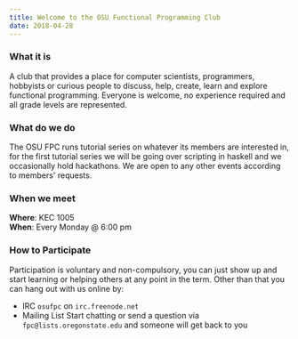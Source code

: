 ```yaml
---
title: Welcome to the OSU Functional Programming Club
date: 2018-04-28
---
```



### What it is
A club that provides a place for computer scientists, programmers, hobbyists or
curious people to discuss, help, create, learn and explore functional
programming. Everyone is welcome, no experience required and all grade levels
are represented.

### What do we do
The OSU FPC runs tutorial series on whatever its members are interested in, for
the first tutorial series we will be going over scripting in haskell and we
occasionally hold hackathons. We are open to any other events according to
members' requests.

### When we meet
**Where**: KEC 1005<br/>
**When**: Every Monday @ 6:00 pm

### How to Participate
Participation is voluntary and non-compulsory, you can just show up and start
learning or helping others at any point in the term. Other than that you can
hang out with us online by:

  * IRC
    `osufpc` on `irc.freenode.net`
  * Mailing List
    Start chatting or send a question via `fpc@lists.oregonstate.edu` and
    someone will get back to you
